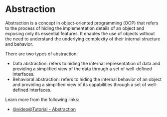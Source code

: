 # Abstraction

Abstraction is a concept in object-oriented programming (OOP) that refers to the process of hiding the implementation details of an object and exposing only its essential features. It enables the use of objects without the need to understand the underlying complexity of their internal structure and behavior.

There are two types of abstraction:

- Data abstraction: refers to hiding the internal representation of data and providing a simplified view of the data through a set of well-defined interfaces.
- Behavioral abstraction: refers to hiding the internal behavior of an object and providing a simplified view of its capabilities through a set of well-defined interfaces.

Learn more from the following links:

- [@video@Tutorial - Abstraction](https://www.youtube.com/watch?v=OF55HZPE7lQ)
